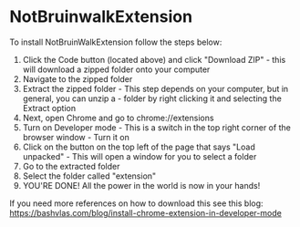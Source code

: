 # NotBruinwalkExtension

To install NotBruinWalkExtension follow the steps below:

1) Click the Code button (located above) and click "Download ZIP" 
        - this will download a zipped folder onto your computer
2) Navigate to the zipped folder
3) Extract the zipped folder
        - This step depends on your computer, but in general, you can unzip a 
        - folder by right clicking it and selecting the Extract option
4) Next, open Chrome and go to chrome://extensions 
5) Turn on Developer mode
        - This is a switch in the top right corner of the browser window
        - Turn it on
6) Click on the button on the top left of the page that says "Load unpacked"
        - This will open a window for you to select a folder
7) Go to the extracted folder
8) Select the folder called "extension"
9) YOU'RE DONE! All the power in the world is now in your hands!

If you need more references on how to download this see this blog:
https://bashvlas.com/blog/install-chrome-extension-in-developer-mode
